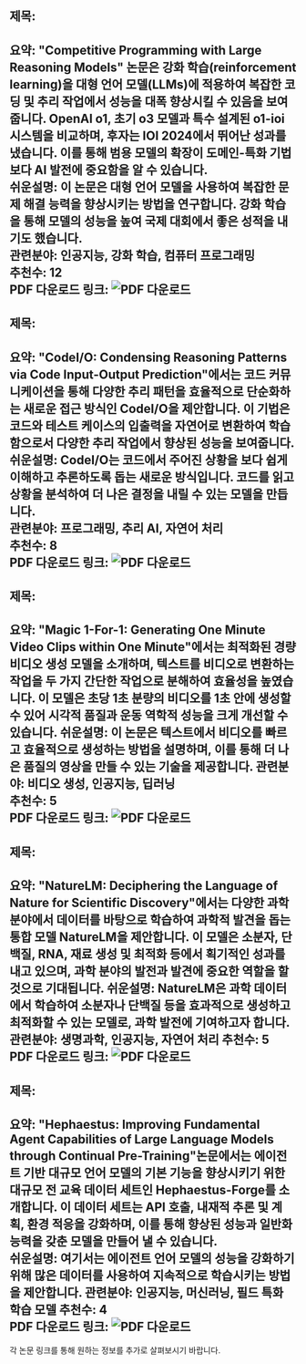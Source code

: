 ## 제목: 
**요약**: "Competitive Programming with Large Reasoning Models" 논문은 강화 학습(reinforcement learning)을 대형 언어 모델(LLMs)에 적용하여 복잡한 코딩 및 추리 작업에서 성능을 대폭 향상시킬 수 있음을 보여줍니다. OpenAI o1, 초기 o3 모델과 특수 설계된 o1-ioi 시스템을 비교하며, 후자는 IOI 2024에서 뛰어난 성과를 냈습니다. 이를 통해 범용 모델의 확장이 도메인-특화 기법보다 AI 발전에 중요함을 알 수 있습니다.  
**쉬운설명**: 이 논문은 대형 언어 모델을 사용하여 복잡한 문제 해결 능력을 향상시키는 방법을 연구합니다. 강화 학습을 통해 모델의 성능을 높여 국제 대회에서 좋은 성적을 내기도 했습니다.  
**관련분야**: 인공지능, 강화 학습, 컴퓨터 프로그래밍  
**추천수**: 12  
**PDF 다운로드 링크**: ![PDF 다운로드](https://arxiv.org/pdf/2502.06807)
---

## 제목: 
**요약**: "CodeI/O: Condensing Reasoning Patterns via Code Input-Output Prediction"에서는 코드 커뮤니케이션을 통해 다양한 추리 패턴을 효율적으로 단순화하는 새로운 접근 방식인 CodeI/O을 제안합니다. 이 기법은 코드와 테스트 케이스의 입출력을 자연어로 변환하여 학습함으로서 다양한 추리 작업에서 향상된 성능을 보여줍니다.  
**쉬운설명**: CodeI/O는 코드에서 주어진 상황을 보다 쉽게 이해하고 추론하도록 돕는 새로운 방식입니다. 코드를 읽고 상황을 분석하여 더 나은 결정을 내릴 수 있는 모델을 만듭니다.  
**관련분야**: 프로그래밍, 추리 AI, 자연어 처리  
**추천수**: 8  
**PDF 다운로드 링크**: ![PDF 다운로드](https://arxiv.org/pdf/2502.07316)
---

## 제목: 
**요약**: "Magic 1-For-1: Generating One Minute Video Clips within One Minute"에서는 최적화된 경량 비디오 생성 모델을 소개하며, 텍스트를 비디오로 변환하는 작업을 두 가지 간단한 작업으로 분해하여 효율성을 높였습니다. 이 모델은 초당 1초 분량의 비디오를 1초 안에 생성할 수 있어 시각적 품질과 운동 역학적 성능을 크게 개선할 수 있습니다.
**쉬운설명**: 이 논문은 텍스트에서 비디오를 빠르고 효율적으로 생성하는 방법을 설명하며, 이를 통해 더 나은 품질의 영상을 만들 수 있는 기술을 제공합니다.
**관련분야**: 비디오 생성, 인공지능, 딥러닝  
**추천수**: 5  
**PDF 다운로드 링크**: ![PDF 다운로드](https://arxiv.org/pdf/2502.07701)
---

## 제목: 
**요약**: "NatureLM: Deciphering the Language of Nature for Scientific Discovery"에서는 다양한 과학 분야에서 데이터를 바탕으로 학습하여 과학적 발견을 돕는 통합 모델 NatureLM을 제안합니다. 이 모델은 소분자, 단백질, RNA, 재료 생성 및 최적화 등에서 획기적인 성과를 내고 있으며, 과학 분야의 발전과 발견에 중요한 역할을 할 것으로 기대됩니다.
**쉬운설명**: NatureLM은 과학 데이터에서 학습하여 소분자나 단백질 등을 효과적으로 생성하고 최적화할 수 있는 모델로, 과학 발전에 기여하고자 합니다.
**관련분야**: 생명과학, 인공지능, 자연어 처리
**추천수**: 5  
**PDF 다운로드 링크**: ![PDF 다운로드](https://arxiv.org/pdf/2502.07527)
---

## 제목: 
**요약**: "Hephaestus: Improving Fundamental Agent Capabilities of Large Language Models through Continual Pre-Training"논문에서는 에이전트 기반 대규모 언어 모델의 기본 기능을 향상시키기 위한 대규모 전 교육 데이터 세트인 Hephaestus-Forge를 소개합니다. 이 데이터 세트는 API 호출, 내재적 추론 및 계획, 환경 적응을 강화하며, 이를 통해 향상된 성능과 일반화 능력을 갖춘 모델을 만들어 낼 수 있습니다.  
**쉬운설명**: 여기서는 에이전트 언어 모델의 성능을 강화하기 위해 많은 데이터를 사용하여 지속적으로 학습시키는 방법을 제안합니다.
**관련분야**: 인공지능, 머신러닝, 필드 특화 학습 모델
**추천수**: 4  
**PDF 다운로드 링크**: ![PDF 다운로드](https://arxiv.org/pdf/2502.06589)
---

각 논문 링크를 통해 원하는 정보를 추가로 살펴보시기 바랍니다.